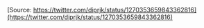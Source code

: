 [Source: https://twitter.com/diprjk/status/1270353659843362816](https://twitter.com/diprjk/status/1270353659843362816)